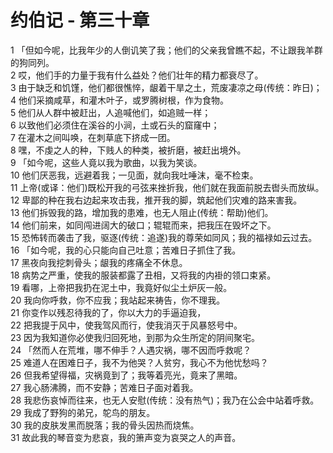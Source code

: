 # 约伯记 - 第三十章
  
 1 「但如今呢，比我年少的人倒讥笑了我；他们的父亲我曾瞧不起，不让跟我羊群的狗同列。  
 2 哎，他们手的力量于我有什么益处？他们壮年的精力都衰尽了。  
 3 由于缺乏和饥馑，他们都很憔悴，龈着干旱之土，荒废凄凉之母(传统：昨日)；  
 4 他们采摘咸草，和灌木叶子，或罗腾树根，作为食物。  
 5 他们从人群中被赶出，人追喊他们，如追贼一样；  
 6 以致他们必须住在溪谷的小涧，土或石头的窟窿中；  
 7 在灌木之间叫唤，在刺草底下挤成一团。  
 8 嘿，不虔之人的种，下贱人的种类，被折磨，被赶出境外。  
 9 「如今呢，这些人竟以我为歌曲，以我为笑谈。  
 10 他们厌恶我，远避着我；一见面，就向我吐唾沫，毫不检束。  
 11 上帝(或译：他们)既松开我的弓弦来挫折我，他们就在我面前脱去辔头而放纵。  
 12 卑鄙的种在我右边起来攻击我，推开我的脚，筑起他们灾难的路来害我。  
 13 他们拆毁我的路，增加我的患难，也无人阻止(传统：帮助)他们。  
 14 他们前来，如同闯进阔大的破口；辊辊而来，把我压在毁坏之下。  
 15 恐怖转而袭击了我，驱逐(传统：追遂)我的尊荣如同风；我的福禄如云过去。  
 16 「如今呢，我的心只能向自己吐意；苦难日子抓住了我。  
 17 黑夜向我挖刺骨头；龈我的疼痛全不休息。  
 18 病势之严重，使我的服装都露了丑相，又将我的内褂的领口束紧。  
 19 看哪，上帝把我扔在泥土中，我竟好似尘土炉灰一般。  
 20 我向你呼救，你不应我；我站起来祷告，你不理我。  
 21 你变作以残忍待我的了，你以大力的手逼迫我，  
 22 把我提于风中，使我驾风而行，使我消灭于风暴怒号中。  
 23 因为我知道你必使我归回死地，到那为众生所定的阴间聚宅。  
 24 「然而人在荒堆，哪不伸手？人遇灾祸，哪不因而呼救呢？  
 25 难道人在困难日子，我不为他哭？人贫穷，我心不为他忧愁吗？  
 26 但我希望得福，灾祸竟到了；我等着亮光，竟来了黑暗。  
 27 我心肠沸腾，而不安静；苦难日子面对着我。  
 28 我悲伤哀悼而往来，也无人安慰(传统：没有热气)；我乃在公会中站着呼救。  
 29 我成了野狗的弟兄，鸵鸟的朋友。  
 30 我的皮肤发黑而脱落；我的骨头因热而烧焦。  
 31 故此我的琴音变为悲哀，我的箫声变为哀哭之人的声音。